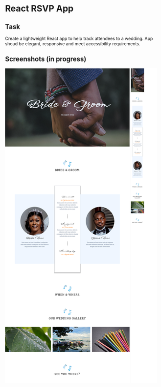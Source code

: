 # React RSVP App

## Task
Create a lightweight React app to help track attendees to a wedding. App shoud be elegant, responsive and meet accessibility requirements.

## Screenshots (in progress)
![Desktop screenshot](./src//assets//desktop.png)
![Mobile screenshot](./src//assets//mobile.png)


